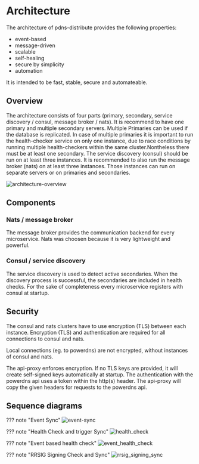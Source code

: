 # Architecture

The architecture of pdns-distribute provides the following properties:

* event-based
* message-driven
* scalable
* self-healing
* secure by simplicity
* automation

It is intended to be fast, stable, secure and automateable.

## Overview

The architecture consists of four parts (primary, secondary, service discovery / consul, message broker / nats).
It is recommend to have one primary and multiple secondary servers. Multiple Primaries can be used if the database is replicated. In case of multiple
primaries it is important to run the health-checker service on only one instance, due to race conditions by running
multiple health-checkers within the same cluster.Nontheless there must be at least one secondary. The service discovery (consul)
should be run on at least three instances. It is recommended to also run the message broker (nats) on at least three
instances. Those instances can run on separate servers or on primaries and secondaries.

![architecture-overview](../img/pdns-distribute-architecture.png)

## Components
### Nats / message broker 
The message broker provides the communication backend for every microservice. Nats was choosen because it is very lightweight and
powerful.

### Consul / service discovery
The service discovery is used to detect active secondaries. When the discovery process is successful, the secondaries are included in health checks. For the
sake of completeness every microservice registers with consul at startup.

## Security
The consul and nats clusters have to use encryption (TLS) between each instance. Encryption (TLS) and authentication 
are required for all connections to consul and nats. 

Local connections (eg. to powerdns) are not encrypted, without instances of consul and nats.

The api-proxy enforces encryption. If no TLS keys are provided, it will create self-signed keys automatically at startup.
The authentication with the powerdns api uses a token within the http(s) header. The api-proxy will copy the given headers for
requests to the powerdns api.

## Sequence diagrams

??? note "Event Sync"
    ![event-sync](../img/event_sync.png)

??? note "Health Check and trigger Sync"
    ![health_check](../img/health_check.png)

??? note "Event based health check"
    ![event_health_check](../img/event_health_check.png)

??? note "RRSIG Signing Check and Sync"
    ![rrsig_signing_sync](../img/rrsig_signing_sync.png)